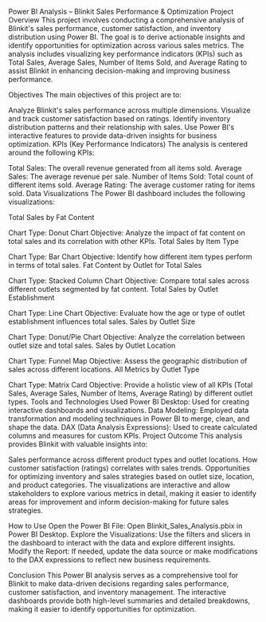 Power BI Analysis – Blinkit Sales Performance & Optimization
Project Overview
This project involves conducting a comprehensive analysis of Blinkit's sales performance, customer satisfaction, and inventory distribution using Power BI. The goal is to derive actionable insights and identify opportunities for optimization across various sales metrics. The analysis includes visualizing key performance indicators (KPIs) such as Total Sales, Average Sales, Number of Items Sold, and Average Rating to assist Blinkit in enhancing decision-making and improving business performance.

Objectives
The main objectives of this project are to:

Analyze Blinkit's sales performance across multiple dimensions.
Visualize and track customer satisfaction based on ratings.
Identify inventory distribution patterns and their relationship with sales.
Use Power BI's interactive features to provide data-driven insights for business optimization.
KPIs (Key Performance Indicators)
The analysis is centered around the following KPIs:

Total Sales: The overall revenue generated from all items sold.
Average Sales: The average revenue per sale.
Number of Items Sold: Total count of different items sold.
Average Rating: The average customer rating for items sold.
Data Visualizations
The Power BI dashboard includes the following visualizations:

Total Sales by Fat Content

Chart Type: Donut Chart
Objective: Analyze the impact of fat content on total sales and its correlation with other KPIs.
Total Sales by Item Type

Chart Type: Bar Chart
Objective: Identify how different item types perform in terms of total sales.
Fat Content by Outlet for Total Sales

Chart Type: Stacked Column Chart
Objective: Compare total sales across different outlets segmented by fat content.
Total Sales by Outlet Establishment

Chart Type: Line Chart
Objective: Evaluate how the age or type of outlet establishment influences total sales.
Sales by Outlet Size

Chart Type: Donut/Pie Chart
Objective: Analyze the correlation between outlet size and total sales.
Sales by Outlet Location

Chart Type: Funnel Map
Objective: Assess the geographic distribution of sales across different locations.
All Metrics by Outlet Type

Chart Type: Matrix Card
Objective: Provide a holistic view of all KPIs (Total Sales, Average Sales, Number of Items, Average Rating) by different outlet types.
Tools and Technologies Used
Power BI Desktop: Used for creating interactive dashboards and visualizations.
Data Modeling: Employed data transformation and modeling techniques in Power BI to merge, clean, and shape the data.
DAX (Data Analysis Expressions): Used to create calculated columns and measures for custom KPIs.
Project Outcome
This analysis provides Blinkit with valuable insights into:

Sales performance across different product types and outlet locations.
How customer satisfaction (ratings) correlates with sales trends.
Opportunities for optimizing inventory and sales strategies based on outlet size, location, and product categories.
The visualizations are interactive and allow stakeholders to explore various metrics in detail, making it easier to identify areas for improvement and inform decision-making for future sales strategies.

How to Use
Open the Power BI File: Open Blinkit_Sales_Analysis.pbix in Power BI Desktop.
Explore the Visualizations: Use the filters and slicers in the dashboard to interact with the data and explore different insights.
Modify the Report: If needed, update the data source or make modifications to the DAX expressions to reflect new business requirements.

Conclusion
This Power BI analysis serves as a comprehensive tool for Blinkit to make data-driven decisions regarding sales performance, customer satisfaction, and inventory management. The interactive dashboards provide both high-level summaries and detailed breakdowns, making it easier to identify opportunities for optimization.

